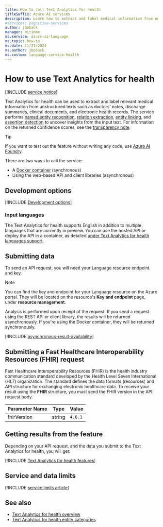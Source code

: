 ```yaml
---
title: How to call Text Analytics for health
titleSuffix: Azure AI services
description: Learn how to extract and label medical information from unstructured clinical text with Text Analytics for health.
#services: cognitive-services
author: jboback
manager: nitinme
ms.service: azure-ai-language
ms.topic: how-to
ms.date: 11/21/2024
ms.author: jboback
ms.custom: language-service-health
---
```


# How to use Text Analytics for health

[!INCLUDE [service notice](../includes/service-notice.md)]

Text Analytics for health can be used to extract and label relevant medical information from unstructured texts such as doctors' notes, discharge summaries, clinical documents, and electronic health records. The service performs [named entity recognition](../concepts/health-entity-categories.md), [relation extraction](../concepts/relation-extraction.md), [entity linking](https://www.nlm.nih.gov/research/umls/sourcereleasedocs/index.html), and [assertion detection](../concepts/assertion-detection.md) to uncover insights from the input text. For information  on the returned confidence scores, see the [transparency note](/legal/cognitive-services/text-analytics/transparency-note#general-guidelines-to-understand-and-improve-performance?context=/azure/ai-services/text-analytics/context/context).

> [!TIP]
> If you want to test out the feature without writing any code, use [Azure AI Foundry](https://ai.azure.com).

There are two ways to call the service: 

* A [Docker container](use-containers.md) (synchronous)
* Using the web-based API and client libraries (asynchronous) 

## Development options

[!INCLUDE [Development options](../includes/development-options.md)]

### Input languages

The Text Analytics for health supports English in addition to multiple languages that are currently in preview. You can use the hosted API or deploy the API in a container, as detailed [under Text Analytics for health languages support](../language-support.md).

## Submitting data

To send an API request, you will need your Language resource endpoint and key.

> [!NOTE]
> You can find the key and endpoint for your Language resource on the Azure portal. They will be located on the resource's **Key and endpoint** page, under **resource management**. 

Analysis is performed upon receipt of the request. If you send a request using the REST API or client library, the results will be returned asynchronously. If you're using the Docker container, they will be returned synchronously.  

[!INCLUDE [asynchronous-result-availability](../../includes/async-result-availability.md)]


## Submitting a Fast Healthcare Interoperability Resources (FHIR) request

Fast Healthcare Interoperability Resources (FHIR) is the health industry communication standard developed by the Health Level Seven International (HL7) organization.  The standard defines the data formats (resources) and API structure for exchanging electronic healthcare data. To receive your result using the **FHIR** structure, you must send the FHIR version in the API request body. 

| Parameter Name  | Type |  Value |
|--|--|--|
| fhirVersion |  string  | `4.0.1` |



## Getting results from the feature

Depending on your API request, and the data you submit to the Text Analytics for health, you will get:

[!INCLUDE [Text Analytics for health features](../includes/features.md)]


## Service and data limits

[!INCLUDE [service limits article](../../includes/service-limits-link.md)]

## See also

* [Text Analytics for health overview](../overview.md)
* [Text Analytics for health entity categories](../concepts/health-entity-categories.md)
